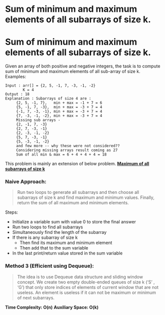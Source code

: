 # Sum of minimum and maximum elements of all subarrays of size k.

# Sum of minimum and maximum elements of all subarrays of size k.
Given an array of both positive and negative integers, the task is to compute sum of minimum and maximum elements of all sub-array of size k.
Examples:
```
Input : arr[] = {2, 5, -1, 7, -3, -1, -2}
        K = 4
Output : 18
Explanation : Subarrays of size 4 are :
     {2, 5, -1, 7},   min + max = -1 + 7 = 6
     {5, -1, 7, -3},  min + max = -3 + 7 = 4
     {-1, 7, -3, -1}, min + max = -3 + 7 = 4
     {7, -3, -1, -2}, min + max = -3 + 7 = 4
     Missing sub arrays -
     {2, -1, 7, -3}
     {2, 7, -3, -1}
     {2, -3, -1, -2}
     {5, 7, -3, -1}
     {5, -3, -1, -2}
     and few more -- why these were not considered??
     Considering missing arrays result coming as 27
     Sum of all min & max = 6 + 4 + 4 + 4 = 18
```
This problem is mainly an extension of below problem.
[**Maximum of all subarrays of size k**](https://www.geeksforgeeks.org/maximum-of-all-subarrays-of-size-k/)
### **Naive Approach:**
> Run two loops to generate all subarrays and then choose all subarrays of size k and find maximum and minimum values. Finally, return the sum of all maximum and minimum elements.
> 
Steps:
- Initialize a variable sum with value 0 to store the final answer
- Run two loops to find all subarrays
- Simultaneously find the length of the subarray
- If there is any subarray of size k
    - Then find its maximum and minimum element
    - Then add that to the sum variable
- In the last print/return value stored in the sum variable
### **Method 3 (Efficient using Dequeue):**
> The idea is to use Dequeue data structure and sliding window concept. We create two empty double-ended queues of size k (‘S’ , ‘G’) that only store indices of elements of current window that are not useless. An element is useless if it can not be maximum or minimum of next subarrays.
> 
**Time Complexity: O(n)**
**Auxiliary Space: O(k)**